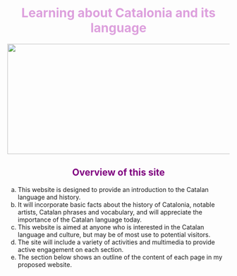 <h1 style="color:plum;" align="center">Learning about Catalonia and its language</h1>

<center><img src=
"https://upload.wikimedia.org/wikipedia/commons/thumb/c/ce/Flag_of_Catalonia.svg/640px-Flag_of_Catalonia.svg.png"
width="550" height="250"></center>


<h2 style="color:purple;" align="center">Overview of this site</h2>

<ol type= "a">

<li> This website is designed to provide an introduction to the Catalan language and history.</li>
 
<li>It will incorporate basic facts about the history of Catalonia, notable artists, Catalan phrases and vocabulary, and will appreciate the importance of the Catalan language today. </li>

<li>This website is aimed at anyone who is interested in the Catalan language and culture, but may be of most use to potential visitors. </li>

<li>The site will include a variety of activities and multimedia to provide active engagement on each section.</li>

<li>The section below shows an outline of the content of each page in my proposed website.</li></ol>






